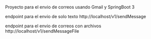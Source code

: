 Proyecto para el envio de correos usando Gmail y SpringBoot 3

endpoint para el envio de solo texto
http://localhost/v1/sendMessage


endpoint para el envio de correos con archivos
http://localhost/v1/sendMessageFile
